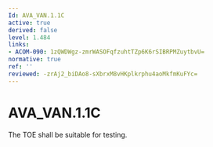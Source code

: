 ```yaml
---
Id: AVA_VAN.1.1C
active: true
derived: false
level: 1.484
links:
- ACOM-090: 1zQWDWgz-zmrWASOFqfzuhtTZp6K6rSIBRPMZuytbvU=
normative: true
ref: ''
reviewed: -zrAj2_biDAo8-sXbrxM8vHKplkrphu4aoMkfmKuFYc=
---
```


# AVA_VAN.1.1C

The TOE shall be suitable for testing.